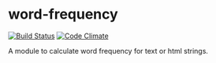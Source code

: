 # word-frequency 
[![Build Status](https://img.shields.io/travis/maael/word-frequency.svg)](https://travis-ci.org/maael/word-frequency)
[![Code Climate](https://img.shields.io/codeclimate/github/maael/word-frequency.svg)](https://codeclimate.com/github/maael/word-frequency)

A module to calculate word frequency for text or html strings.
